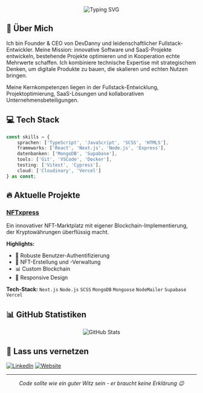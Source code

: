 <div align="center">
  <img src="https://readme-typing-svg.herokuapp.com?font=Fira+Code&size=27&duration=3000&pause=1000&color=FFFFFF&center=true&vCenter=true&width=435&lines=Hey%2C+ich+bin+Danny!+%F0%9F%91%8B;Founder+%26+CEO+von+DevDanny+%F0%9F%92%BB" alt="Typing SVG" />
</div>

## 🚀 Über Mich

Ich bin Founder & CEO von DevDanny und leidenschaftlicher Fullstack-Entwickler. Meine Mission: innovative Software und SaaS-Projekte entwickeln, bestehende Projekte optimieren und in Kooperation echte Mehrwerte schaffen. Ich kombiniere technische Expertise mit strategischem Denken, um digitale Produkte zu bauen, die skalieren und echten Nutzen bringen.

Meine Kernkompetenzen liegen in der Fullstack-Entwicklung, Projektoptimierung, SaaS-Lösungen und kollaborativen Unternehmensbeteiligungen.

## 💻 Tech Stack

```typescript
const skills = {
    sprachen: ['TypeScript', 'JavaScript', 'SCSS', 'HTML5'],
    frameworks: ['React', 'Next.js', 'Node.js', 'Express'],
    datenbanken: ['MongoDB', 'Supabase'],
    tools: ['Git', 'VSCode', 'Docker'],
    testing: ['Vitest', 'Cypress'],
    cloud: ['Cloudinary', 'Vercel']
} as const;
```

## 🔥 Aktuelle Projekte

### [NFTxpress](https://www.nftxpress.de/) 
Ein innovativer NFT-Marktplatz mit eigener Blockchain-Implementierung, der Kryptowährungen überflüssig macht.

**Highlights:**
- 🔐 Robuste Benutzer-Authentifizierung
- 🎨 NFT-Erstellung und -Verwaltung
- 📊 Custom Blockchain
- 📱 Responsive Design

**Tech-Stack:** `Next.js` `Node.js` `SCSS` `MongoDB` `Mongoose` `NodeMailer` `Supabase` `Vercel`

## 📊 GitHub Statistiken

<div align="center">
  <img src="https://github-readme-stats.vercel.app/api?username=dannynothdurft&show_icons=true&theme=radical" alt="GitHub Stats" />
</div>

## 🤝 Lass uns vernetzen

[![LinkedIn](https://img.shields.io/badge/LinkedIn-0077B5?style=for-the-badge&logo=linkedin&logoColor=white)](https://www.linkedin.com/in/danny-nothdurft/)
[![Website](https://img.shields.io/badge/Website-FF7139?style=for-the-badge&logo=Firefox-Browser&logoColor=white)](https://www.danny-nothdurft.de/)

---

<div align="center">
  <i>Code sollte wie ein guter Witz sein - er braucht keine Erklärung 😉</i>
</div>
